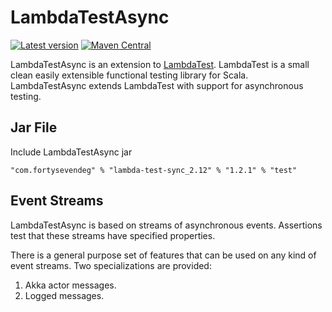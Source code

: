 # LambdaTestAsync

[![Latest version](https://index.scala-lang.org/47deg/lambdatest/lambda-test-async/latest.svg)](https://index.scala-lang.org/47deg/lambdatestasync/lambda-test-async)
[![Maven Central](https://img.shields.io/maven-central/v/com.fortysevendeg/lambda-test-sync_2.12.svg)](https://maven-badges.herokuapp.com/maven-central/com.fortysevendeg/lambda-test-async_2.12)

LambdaTestAsync is an extension to 
[LambdaTest](https://github.com/47deg/LambdaTest/blob/master/src/test/scala/demo/Generate.scala). 
LambdaTest is a small clean easily extensible functional testing library for Scala.
LambdaTestAsync extends LambdaTest with support for asynchronous testing.

## Jar File

Include LambdaTestAsync jar

    "com.fortysevendeg" % "lambda-test-sync_2.12" % "1.2.1" % "test"
    
## Event Streams

LambdaTestAsync is based on streams of asynchronous events. Assertions test that 
these streams have specified properties.

There is a general purpose set of features that can be used on any kind of event streams.
Two specializations are provided:

1. Akka actor messages.
2. Logged messages.

